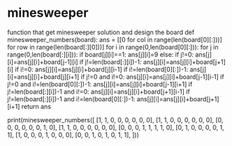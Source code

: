# minesweeper
function that get minesweeper solution and design the board
def minesweeper_numbers(board):
    ans = [[0 for col in range(len(board[0][:]))] for row in range(len(board[:][0]))]
    for i in range(0,len(board[0][:])):
        for j in range(0,len(board[:][i])):
            if board[j][i]==1:
                ans[j][i]=9
            else:
                if j!=0:
                    ans[j][i]=ans[j][i]+board[j-1][i]
                if j!=len(board[:][i])-1:
                    ans[j][i]=ans[j][i]+board[j+1][i]
                if i!=0:
                    ans[j][i]=ans[j][i]+board[j][i-1]
                if i!=len(board[0][:])-1:
                    ans[j][i]=ans[j][i]+board[j][i+1]
                if j!=0 and i!=0:
                    ans[j][i]=ans[j][i]+board[j-1][i-1]
                if j!=0 and i!=len(board[0][:])-1:
                    ans[j][i]=ans[j][i]+board[j-1][i+1]
                if j!=len(board[:][i])-1 and i!=0:
                    ans[j][i]=ans[j][i]+board[j+1][i-1]
                if j!=len(board[:][i])-1 and i!=len(board[0][:])-1:
                    ans[j][i]=ans[j][i]+board[j+1][i+1]
    return ans

print(minesweeper_numbers([
  [1, 1, 0, 0, 0, 0, 0, 0],
  [1, 1, 0, 0, 0, 0, 0, 0],
  [0, 0, 0, 0, 0, 0, 1, 0],
  [1, 1, 0, 0, 0, 0, 0, 0],
  [0, 0, 0, 1, 1, 1, 1, 0],
  [0, 1, 0, 0, 0, 0, 1, 1],
  [1, 0, 0, 0, 1, 0, 0, 0],
  [0, 0, 1, 0, 1, 0, 1, 1],
]))
